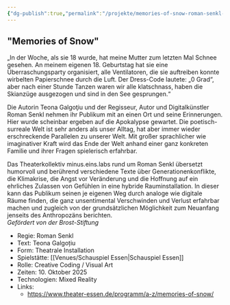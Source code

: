 ```yaml
---
{"dg-publish":true,"permalink":"/projekte/memories-of-snow-roman-senkl-schauspiel-essen/","created":"2025-05-25T12:48:37.259+02:00","updated":"2025-05-26T11:12:15.549+02:00"}
---
```


## "Memories of Snow"

„In der Woche, als sie 18 wurde, hat meine Mutter zum letzten Mal Schnee gesehen. An meinem eigenen 18. Geburtstag hat sie eine Überraschungsparty organisiert, alle Ventilatoren, die sie auftreiben konnte wirbelten Papierschnee durch die Luft. Der Dress-Code lautete: „0 Grad“, aber nach einer Stunde Tanzen waren wir alle klatschnass, haben die Skianzüge ausgezogen und sind in den See gesprungen.“

  
Die Autorin Teona Galgoţiu und der Regisseur, Autor und Digitalkünstler Roman Senkl nehmen ihr Publikum mit an einen Ort und seine Erinnerungen. Hier wurde scheinbar ergeben auf die Apokalypse gewartet. Die poetisch- surreale Welt ist sehr anders als unser Alltag, hat aber immer wieder erschreckende Parallelen zu unserer Welt. Mit großer sprachlicher wie imaginativer Kraft wird das Ende der Welt anhand einer ganz konkreten Familie und ihrer Fragen spielerisch erfahrbar.  
  
Das Theaterkollektiv minus.eins.labs rund um Roman Senkl übersetzt humorvoll und berührend verschiedene Texte über Generationenkonflikte, die Klimakrise, die Angst vor Veränderung und die Hoffnung auf ein ehrliches Zulassen von Gefühlen in eine hybride Rauminstallation. In dieser kann das Publikum seinen je eigenen Weg durch analoge wie digitale Räume finden, die ganz unsentimental Verschwinden und Verlust erfahrbar machen und zugleich von der grundsätzlichen Möglichkeit zum Neuanfang jenseits des Anthropozäns berichten.  
_Gefördert von der Brost-Stiftung_

- Regie: Roman Senkl
- Text: Teona Galgoțiu
- Form: Theatrale Installation
- Spielstätte: [[Venues/Schauspiel Essen\|Schauspiel Essen]]
- Rolle: Creative Coding / Visual Art
- Zeiten: 10. Oktober 2025
- Technologien: Mixed Reality
- Links: 
	- https://www.theater-essen.de/programm/a-z/memories-of-snow/